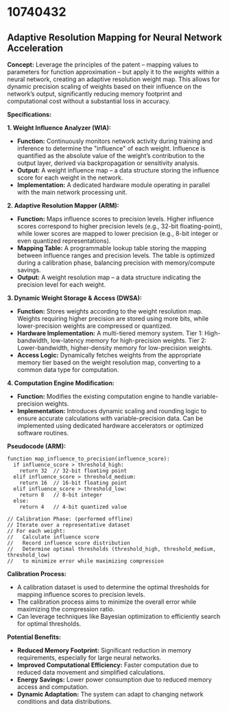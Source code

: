 # 10740432

## Adaptive Resolution Mapping for Neural Network Acceleration

**Concept:** Leverage the principles of the patent – mapping values to parameters for function approximation – but apply it to the *weights* within a neural network, creating an adaptive resolution weight map. This allows for dynamic precision scaling of weights based on their influence on the network’s output, significantly reducing memory footprint and computational cost without a substantial loss in accuracy.

**Specifications:**

**1. Weight Influence Analyzer (WIA):**

*   **Function:** Continuously monitors network activity during training and inference to determine the "influence" of each weight. Influence is quantified as the absolute value of the weight’s contribution to the output layer, derived via backpropagation or sensitivity analysis.
*   **Output:** A weight influence map – a data structure storing the influence score for each weight in the network.
*   **Implementation:** A dedicated hardware module operating in parallel with the main network processing unit.

**2. Adaptive Resolution Mapper (ARM):**

*   **Function:**  Maps influence scores to precision levels.  Higher influence scores correspond to higher precision levels (e.g., 32-bit floating-point), while lower scores are mapped to lower precision (e.g., 8-bit integer or even quantized representations).
*   **Mapping Table:** A programmable lookup table storing the mapping between influence ranges and precision levels.  The table is optimized during a calibration phase, balancing precision with memory/compute savings.
*   **Output:** A weight resolution map – a data structure indicating the precision level for each weight.

**3. Dynamic Weight Storage & Access (DWSA):**

*   **Function:** Stores weights according to the weight resolution map. Weights requiring higher precision are stored using more bits, while lower-precision weights are compressed or quantized.
*   **Hardware Implementation:** A multi-tiered memory system. Tier 1: High-bandwidth, low-latency memory for high-precision weights. Tier 2: Lower-bandwidth, higher-density memory for low-precision weights.
*   **Access Logic:** Dynamically fetches weights from the appropriate memory tier based on the weight resolution map, converting to a common data type for computation.

**4. Computation Engine Modification:**

*   **Function:** Modifies the existing computation engine to handle variable-precision weights.
*   **Implementation:** Introduces dynamic scaling and rounding logic to ensure accurate calculations with variable-precision data.  Can be implemented using dedicated hardware accelerators or optimized software routines.

**Pseudocode (ARM):**

```
function map_influence_to_precision(influence_score):
  if influence_score > threshold_high:
    return 32  // 32-bit floating point
  elif influence_score > threshold_medium:
    return 16  // 16-bit floating point
  elif influence_score > threshold_low:
    return 8   // 8-bit integer
  else:
    return 4   // 4-bit quantized value

// Calibration Phase: (performed offline)
// Iterate over a representative dataset
// For each weight:
//   Calculate influence score
//   Record influence score distribution
//   Determine optimal thresholds (threshold_high, threshold_medium, threshold_low)
//   to minimize error while maximizing compression
```

**Calibration Process:**

*   A calibration dataset is used to determine the optimal thresholds for mapping influence scores to precision levels.
*   The calibration process aims to minimize the overall error while maximizing the compression ratio.
*   Can leverage techniques like Bayesian optimization to efficiently search for optimal thresholds.

**Potential Benefits:**

*   **Reduced Memory Footprint:** Significant reduction in memory requirements, especially for large neural networks.
*   **Improved Computational Efficiency:** Faster computation due to reduced data movement and simplified calculations.
*   **Energy Savings:** Lower power consumption due to reduced memory access and computation.
*   **Dynamic Adaptation:** The system can adapt to changing network conditions and data distributions.
